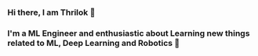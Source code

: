 ### Hi there, I am Thrilok 👋

### I'm a ML Engineer and enthusiastic about Learning new things related to ML, Deep Learning and Robotics 🤖

<!--
**Thrilok28021996/Thrilok28021996** is a ✨ _special_ ✨ repository because its `README.md` (this file) appears on your GitHub profile.

Here are some ideas to get you started:

- 🔭 I’m currently working on yolov8
- 🌱 I’m currently learning Deep Learning, Aritifical Neural Networks, Machine Learning
- 👯 I’m looking to collaborate with others
- 📫 How to reach me: By email thrilokemmadisetty@protonmail.com
- 🥅 2023 Goals: Contribute to open source projects
- ⚡ Fun fact: I love to watch anime, listen to music, reading books


| <a href="https://github.com/Thrilok28021996/github-readme-stats"><img align="center" src="https://github-readme-stats.vercel.app/api?username=Thrilok28021996&show_icons=true&include_all_commits=true&theme=buefy&hide_border=true" alt="Thriloks github stats" /></a> | <a href="https://github.com/Thrilok28021996/github-readme-stats"><img align="center" src="https://github-readme-stats.vercel.app/api/top-langs/?username=Thrilok28021996&layout=compact&theme=buefy&hide_border=true" /></a> |
| ------------- | ------------- |
